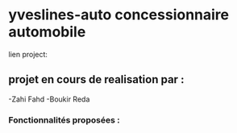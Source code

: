 # yveslines-auto concessionnaire automobile 
lien project:

## projet en cours de realisation par :
-Zahi Fahd
-Boukir Reda

### Fonctionnalités proposées :

